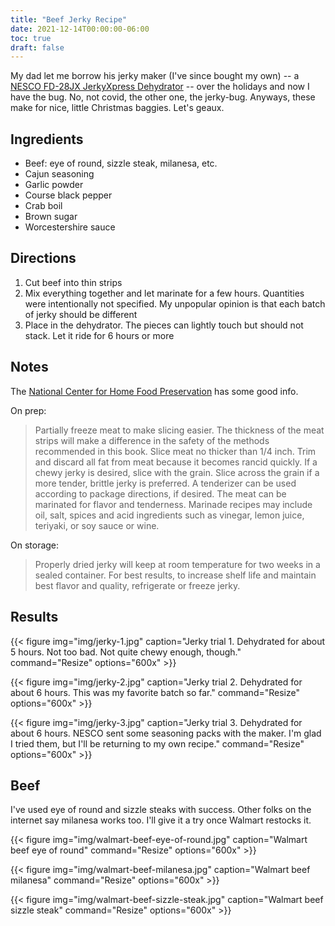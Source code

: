 ```yaml
---
title: "Beef Jerky Recipe"
date: 2021-12-14T00:00:00-06:00
toc: true
draft: false
---
```


My dad let me borrow his jerky maker (I've since bought my own) -- a [NESCO FD-28JX JerkyXpress Dehydrator](https://www.nesco.com/product/fd-28jx-jerky-xpress-food-dehydrator/) -- over the holidays and now I have the bug. No, not covid, the other one, the jerky-bug. Anyways, these make for nice, little Christmas baggies. Let's geaux.

<!--more-->

## Ingredients

- Beef: eye of round, sizzle steak, milanesa, etc.
- Cajun seasoning
- Garlic powder
- Course black pepper
- Crab boil
- Brown sugar
- Worcestershire sauce

## Directions

1. Cut beef into thin strips
1. Mix everything together and let marinate for a few hours. Quantities were intentionally not specified. My unpopular opinion is that each batch of jerky should be different
1. Place in the dehydrator. The pieces can lightly touch but should not stack. Let it ride for 6 hours or more

## Notes

The [National Center for Home Food Preservation](https://nchfp.uga.edu/how/dry/jerky.html) has some good info.

On prep:

> Partially freeze meat to make slicing easier. The thickness of the meat strips will make a difference in the safety of the methods recommended in this book. Slice meat no thicker than 1/4 inch. Trim and discard all fat from meat because it becomes rancid quickly. If a chewy jerky is desired, slice with the grain. Slice across the grain if a more tender, brittle jerky is preferred. A tenderizer can be used according to package directions, if desired. The meat can be marinated for flavor and tenderness. Marinade recipes may include oil, salt, spices and acid ingredients such as vinegar, lemon juice, teriyaki, or soy sauce or wine.

On storage:

> Properly dried jerky will keep at room temperature for two weeks in a sealed container. For best results, to increase shelf life and maintain best flavor and quality, refrigerate or freeze jerky.

## Results

{{< figure
img="img/jerky-1.jpg"
caption="Jerky trial 1. Dehydrated for about 5 hours. Not too bad. Not quite chewy enough, though."
command="Resize"
options="600x" >}}

{{< figure
img="img/jerky-2.jpg"
caption="Jerky trial 2. Dehydrated for about 6 hours. This was my favorite batch so far."
command="Resize"
options="600x" >}}

{{< figure
img="img/jerky-3.jpg"
caption="Jerky trial 3. Dehydrated for about 6 hours. NESCO sent some seasoning packs with the maker. I'm glad I tried them, but I'll be returning to my own recipe."
command="Resize"
options="600x" >}}

## Beef

I've used eye of round and sizzle steaks with success. Other folks on the internet say milanesa works too. I'll give it a try once Walmart restocks it.

{{< figure
img="img/walmart-beef-eye-of-round.jpg"
caption="Walmart beef eye of round"
command="Resize"
options="600x" >}}

{{< figure
img="img/walmart-beef-milanesa.jpg"
caption="Walmart beef milanesa"
command="Resize"
options="600x" >}}

{{< figure
img="img/walmart-beef-sizzle-steak.jpg"
caption="Walmart beef sizzle steak"
command="Resize"
options="600x" >}}
